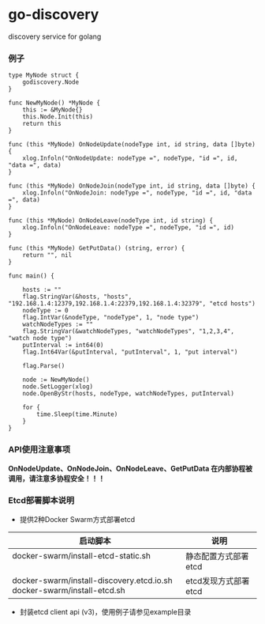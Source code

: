 # go-discovery
discovery service for golang


### 例子

```
type MyNode struct {
	godiscovery.Node
}

func NewMyNode() *MyNode {
	this := &MyNode{}
	this.Node.Init(this)
	return this
}

func (this *MyNode) OnNodeUpdate(nodeType int, id string, data []byte) {
	xlog.Infoln("OnNodeUpdate: nodeType =", nodeType, "id =", id, "data =", data)
}

func (this *MyNode) OnNodeJoin(nodeType int, id string, data []byte) {
	xlog.Infoln("OnNodeJoin: nodeType =", nodeType, "id =", id, "data =", data)
}

func (this *MyNode) OnNodeLeave(nodeType int, id string) {
	xlog.Infoln("OnNodeLeave: nodeType =", nodeType, "id =", id)
}

func (this *MyNode) GetPutData() (string, error) {
	return "", nil
}

func main() {

	hosts := ""
	flag.StringVar(&hosts, "hosts", "192.168.1.4:12379,192.168.1.4:22379,192.168.1.4:32379", "etcd hosts")
	nodeType := 0
	flag.IntVar(&nodeType, "nodeType", 1, "node type")
	watchNodeTypes := ""
	flag.StringVar(&watchNodeTypes, "watchNodeTypes", "1,2,3,4", "watch node type")
	putInterval := int64(0)
	flag.Int64Var(&putInterval, "putInterval", 1, "put interval")

	flag.Parse()

	node := NewMyNode()
	node.SetLogger(xlog)
	node.OpenByStr(hosts, nodeType, watchNodeTypes, putInterval)

	for {
		time.Sleep(time.Minute)
	}
}
```


### API使用注意事项

**OnNodeUpdate、OnNodeJoin、OnNodeLeave、GetPutData 在内部协程被调用，请注意多协程安全！！！**


### Etcd部署脚本说明

  - 提供2种Docker Swarm方式部署etcd

启动脚本                                                                   | 说明
--------------------------------------------------------------------------|-----
docker-swarm/install-etcd-static.sh                                       | 静态配置方式部署etcd
docker-swarm/install-discovery.etcd.io.sh<br>docker-swarm/install-etcd.sh | etcd发现方式部署etcd


  - 封装etcd client api (v3)，使用例子请参见example目录
